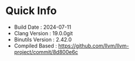# Quick Info
* Build Date : 2024-07-11
* Clang Version : 19.0.0git
* Binutils Version : 2.42.0
* Compiled Based : https://github.com/llvm/llvm-project/commit/8d800e6c
